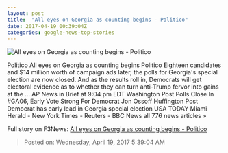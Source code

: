 ```yaml
---
layout: post
title:  "All eyes on Georgia as counting begins - Politico"
date: 2017-04-19 00:39:04Z
categories: google-news-top-stories
---
```


![All eyes on Georgia as counting begins - Politico](http://static.politico.com/71/02/74f89d7642d08504245cdbc346c3/170418-georgia-getty-1160.jpg)

Politico All eyes on Georgia as counting begins Politico Eighteen candidates and $14 million worth of campaign ads later, the polls for Georgia's special election are now closed. And as the results roll in, Democrats will get electoral evidence as to whether they can turn anti-Trump fervor into gains at the ... AP News in Brief at 9:04 pm EDT Washington Post Polls Close In #GA06, Early Vote Strong For Democrat Jon Ossoff Huffington Post Democrat has early lead in Georgia special election USA TODAY Miami Herald - New York Times - Reuters - BBC News all 776 news articles »


Full story on F3News: [All eyes on Georgia as counting begins - Politico](http://www.f3nws.com/n/WWWXr)

> Posted on: Wednesday, April 19, 2017 5:39:04 AM
